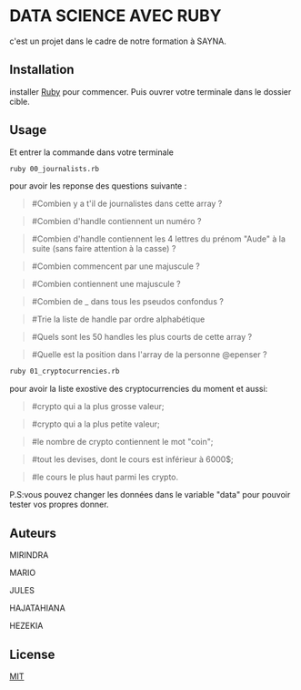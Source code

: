 # DATA SCIENCE AVEC RUBY

c'est un projet dans le cadre de notre formation à SAYNA.

## Installation

installer  [Ruby](https://gorails.com/setup/ubuntu/20.04?fbclid=IwAR0z3XaidbXL3zknKRUTVLOGEobSBek4yDViT7AZvvO8PgO45FAxFlrGii0) pour commencer. Puis ouvrer votre terminale dans le dossier cible. 



## Usage
Et entrer la commande dans votre terminale
```bash
ruby 00_journalists.rb

```
pour avoir les reponse des questions suivante :
>#Combien y a t'il de journalistes dans cette array ?

>#Combien d'handle contiennent un numéro ?

>#Combien d'handle contiennent les 4 lettres du prénom "Aude" à la suite (sans faire attention à la casse) ?

>#Combien commencent par une majuscule ?

>#Combien contiennent une majuscule ?

>#Combien de _ dans tous les pseudos confondus ?

>#Trie la liste de handle par ordre alphabétique

>#Quels sont les 50 handles les plus courts de cette array ?

>#Quelle est la position dans l'array de la personne @epenser ?

```bash
ruby 01_cryptocurrencies.rb
```
pour avoir la liste exostive des cryptocurrencies du moment et aussi: 
>#crypto qui a la plus grosse valeur; 

>#crypto qui a la plus petite valeur;

>#le nombre de crypto contiennent le mot "coin";

>#tout les devises, dont le cours est inférieur à 6000$;

>#le cours le plus haut parmi les crypto.

P.S:vous pouvez changer les données dans le variable "data" pour pouvoir tester vos propres donner.

## Auteurs
MIRINDRA

MARIO

JULES

HAJATAHIANA

HEZEKIA

## License
[MIT](https://choosealicense.com/licenses/mit/)